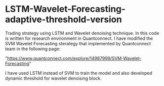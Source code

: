 # LSTM-Wavelet-Forecasting-adaptive-threshold-version
Trading strategy using LSTM and Wavelet denoising technique.
In this code is written for research environment in Quantconnect. I have modified the SVM Wavelet Forecasting sterategy that implemented by Quantconnect team in the following page:

"https://www.quantconnect.com/explore/14987999/SVM-Wavelet-Forecasting" 

I have used LSTM instead of SVM to train the model and also developed dynamic threshold for wavelet denoising block. 

